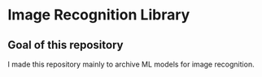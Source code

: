 # Image Recognition Library
## Goal of this repository
I made this repository mainly to archive ML models for image recognition.
